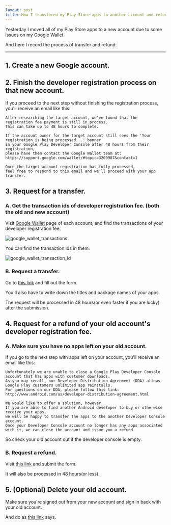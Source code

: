 ```yaml
---
layout: post
title: How I transfered my Play Store apps to another account and refunded developer registration fee
---
```


Yesterday I moved all of my Play Store apps to a new account due to some issues on my Google Wallet.

And here I record the process of transfer and refund:

----

## 1. Create a new Google account.


## 2. Finish the developer registration process on that new account.

If you proceed to the next step without finishing the registration process, you\'ll receive an email like this:

	After researching the target account, we've found that the registration fee payment is still in process.
	This can take up to 48 hours to complete. 
	
	If the account owner for the target account still sees the 'Your registration is being processed...' banner
	in your Google Play Developer Console after 48 hours from their registration,
	please have them contact the Google Wallet team at: 
	https://support.google.com/wallet/#topic=3209987&contact=1

	Once the target account registration has fully processed,
	feel free to respond to this email and we'll proceed with your app transfer. 


## 3. Request for a transfer.

### A. Get the transaction ids of developer registration fee. (both the old and new account)

Visit [Google Wallet](http://wallet.google.com/manage) page of each account, and find the transactions of your developer registration fee.

![google_wallet_transactions](https://cloud.githubusercontent.com/assets/185988/3806984/c79f6842-1c5a-11e4-9c3a-d6d868091779.png)

You can find the transaction ids in them.

![google_wallet_transaction_id](https://cloud.githubusercontent.com/assets/185988/3806985/c79f69aa-1c5a-11e4-8ce5-3db79ad209e9.png)

### B. Request a transfer.

Go to [this link](https://support.google.com/googleplay/android-developer/checklist/3294213) and fill out the form.

You\'ll also have to write down the titles and package names of your apps.

The request will be processed in 48 hours(or even faster if you are lucky) after the submission.


## 4. Request for a refund of your old account\'s developer registration fee.

### A. Make sure you have no apps left on your old account.

If you go to the next step with apps left on your account, you\'ll receive an email like this:

	Unfortunately we are unable to close a Google Play Developer Console account that has apps with customer downloads.
	As you may recall, our Developer Distribution Agreement (DDA) allows Google Play customers unlimited app reinstalls.
	For questions on our DDA, please follow this link: http://www.android.com/us/developer-distribution-agreement.html
	
	We would like to offer a solution, however.
	If you are able to find another Android developer to buy or otherwise receive your apps,
	we will be happy to transfer the apps to the another Developer Console account.
	Once your Developer Console account no longer has any apps associated with it, we can close the account and issue you a refund.

So check your old account out if the developer console is empty.

### B. Request a refund.

Visit [this link](https://support.google.com/googleplay/android-developer/contact/dev_registration?extra.IssueType=cancel) and submit the form.

It will also be processed in 48 hours(or less).


## 5. (Optional) Delete your old account.

Make sure you\'re signed out from your new account and sign in back with your old account.

And do as [this link](https://support.google.com/accounts/answer/32046) says.

